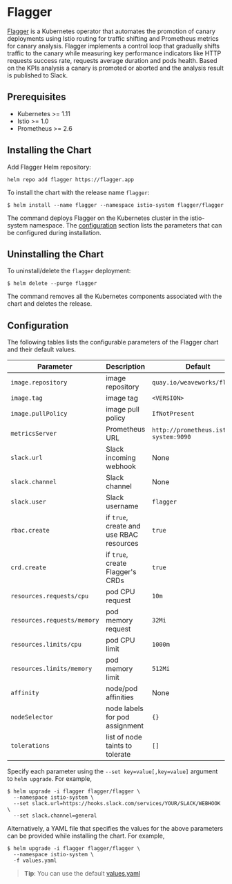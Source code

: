 # Flagger

[Flagger](https://github.com/weaveworks/flagger) is a Kubernetes operator that automates the promotion of 
canary deployments using Istio routing for traffic shifting and Prometheus metrics for canary analysis. 
Flagger implements a control loop that gradually shifts traffic to the canary while measuring key performance indicators
like HTTP requests success rate, requests average duration and pods health.
Based on the KPIs analysis a canary is promoted or aborted and the analysis result is published to Slack.

## Prerequisites

* Kubernetes >= 1.11
* Istio >= 1.0
* Prometheus >= 2.6

## Installing the Chart

Add Flagger Helm repository:

```console
helm repo add flagger https://flagger.app
```

To install the chart with the release name `flagger`:

```console
$ helm install --name flagger --namespace istio-system flagger/flagger
```

The command deploys Flagger on the Kubernetes cluster in the istio-system namespace.
The [configuration](#configuration) section lists the parameters that can be configured during installation.

## Uninstalling the Chart

To uninstall/delete the `flagger` deployment:

```console
$ helm delete --purge flagger
```

The command removes all the Kubernetes components associated with the chart and deletes the release.

## Configuration

The following tables lists the configurable parameters of the Flagger chart and their default values.

Parameter | Description | Default
--- | --- | ---
`image.repository` | image repository | `quay.io/weaveworks/flagger`
`image.tag` | image tag | `<VERSION>`
`image.pullPolicy` | image pull policy | `IfNotPresent`
`metricsServer` | Prometheus URL | `http://prometheus.istio-system:9090`
`slack.url` | Slack incoming webhook | None
`slack.channel` | Slack channel | None
`slack.user` | Slack username | `flagger`
`rbac.create` | if `true`, create and use RBAC resources | `true`
`crd.create` | if `true`, create Flagger's CRDs | `true`
`resources.requests/cpu` | pod CPU request | `10m`
`resources.requests/memory` | pod memory request | `32Mi`
`resources.limits/cpu` | pod CPU limit | `1000m`
`resources.limits/memory` | pod memory limit | `512Mi`
`affinity` | node/pod affinities | None
`nodeSelector` | node labels for pod assignment | `{}`
`tolerations` | list of node taints to tolerate | `[]`

Specify each parameter using the `--set key=value[,key=value]` argument to `helm upgrade`. For example,

```console
$ helm upgrade -i flagger flagger/flagger \
  --namespace istio-system \
  --set slack.url=https://hooks.slack.com/services/YOUR/SLACK/WEBHOOK \
  --set slack.channel=general
```

Alternatively, a YAML file that specifies the values for the above parameters can be provided while installing the chart. For example,

```console
$ helm upgrade -i flagger flagger/flagger \
  --namespace istio-system \
  -f values.yaml
```

> **Tip**: You can use the default [values.yaml](values.yaml)


